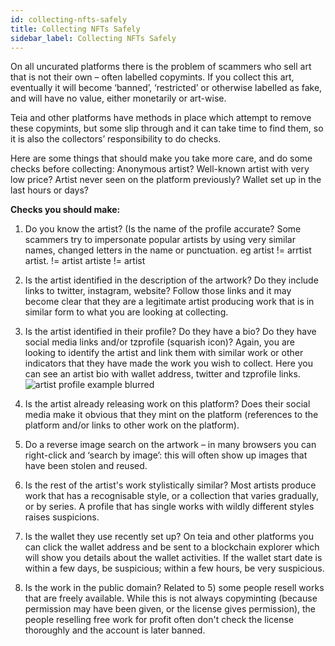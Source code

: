 ```yaml
---
id: collecting-nfts-safely
title: Collecting NFTs Safely
sidebar_label: Collecting NFTs Safely
---
```


On all uncurated platforms there is the problem of scammers who sell art that is not their own – often labelled copymints.
If you collect this art, eventually it will become ‘banned’, ‘restricted’ or otherwise labelled as fake, and will have no value, either monetarily or art-wise.

Teia and other platforms have methods in place which attempt to remove these copymints, but some slip through and it can take time to find them, so it is also the collectors’ responsibility to do checks.

Here are some things that should make you take more care, and do some checks before collecting:
Anonymous artist? Well-known artist with very low price? Artist never seen on the platform previously?  Wallet set up in the last hours or days?

**Checks you should make:**
1)	Do you know the artist? (Is the name of the profile accurate? Some scammers try to impersonate popular artists by using very similar names, changed letters in the name or punctuation. 
eg   artist != arrtist       artist. != artist         artiste != artist

2)	Is the artist identified in the description of the artwork? Do they include links to twitter, instagram, website?  Follow those links and it may become clear that they are a legitimate artist producing work that is in similar form to what you are looking at collecting. 

3)	Is the artist identified in their profile? Do they have a bio? Do they have social media links and/or tzprofile (squarish icon)? Again, you are looking to identify the artist and link them with similar work or other indicators that they have made the work you wish to collect.
Here you can see an artist bio with wallet address, twitter and tzprofile links.
![artist profile example blurred](https://user-images.githubusercontent.com/6487972/159603876-1d342946-510f-4480-85f4-2de62715bcef.jpg)


4)	Is the artist already releasing work on this platform? Does their social media make it obvious that they mint on the platform (references to the platform and/or links to other work on the platform).

5)	Do a reverse image search on the artwork – in many browsers you can right-click and ‘search by image’: this will often show up images that have been stolen and reused.

6)	Is the rest of the artist's work stylistically similar? Most artists produce work that has a recognisable style, or a collection that varies gradually, or by series. A profile that has single works with wildly different styles raises suspicions.

7)	Is the wallet they use recently set up? On teia and other platforms you can click the wallet address and be sent to a blockchain explorer which will show you details about the wallet activities. If the wallet start date is within a few days, be suspicious; within a few hours, be very suspicious.

8)	Is the work in the public domain? Related to 5) some people resell works that are freely available. While this is not always copyminting (because permission may have been given, or the license gives permission), the people reselling free work for profit often don't check the license thoroughly and the account is later banned. 
